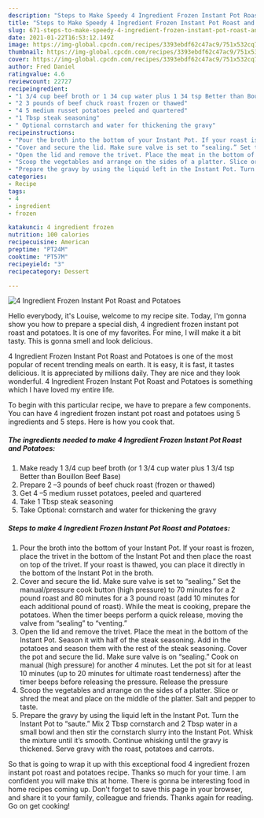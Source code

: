 ```yaml
---
description: "Steps to Make Speedy 4 Ingredient Frozen Instant Pot Roast and Potatoes"
title: "Steps to Make Speedy 4 Ingredient Frozen Instant Pot Roast and Potatoes"
slug: 671-steps-to-make-speedy-4-ingredient-frozen-instant-pot-roast-and-potatoes
date: 2021-01-22T16:53:12.149Z
image: https://img-global.cpcdn.com/recipes/3393ebdf62c47ac9/751x532cq70/4-ingredient-frozen-instant-pot-roast-and-potatoes-recipe-main-photo.jpg
thumbnail: https://img-global.cpcdn.com/recipes/3393ebdf62c47ac9/751x532cq70/4-ingredient-frozen-instant-pot-roast-and-potatoes-recipe-main-photo.jpg
cover: https://img-global.cpcdn.com/recipes/3393ebdf62c47ac9/751x532cq70/4-ingredient-frozen-instant-pot-roast-and-potatoes-recipe-main-photo.jpg
author: Fred Daniel
ratingvalue: 4.6
reviewcount: 22727
recipeingredient:
- "1 3/4 cup beef broth or 1 34 cup water plus 1 34 tsp Better than Bouillon Beef Base"
- "2 3 pounds of beef chuck roast frozen or thawed"
- "4 5 medium russet potatoes peeled and quartered"
- "1 Tbsp steak seasoning"
- " Optional cornstarch and water for thickening the gravy"
recipeinstructions:
- "Pour the broth into the bottom of your Instant Pot. If your roast is frozen, place the trivet in the bottom of the Instant Pot and then place the roast on top of the trivet. If your roast is thawed, you can place it directly in the bottom of the Instant Pot in the broth."
- "Cover and secure the lid. Make sure valve is set to “sealing.” Set the manual/pressure cook button (high pressure) to 70 minutes for a 2 pound roast and 80 minutes for a 3 pound roast (add 10 minutes for each additional pound of roast). While the meat is cooking, prepare the potatoes. When the timer beeps perform a quick release, moving the valve from “sealing” to “venting.”"
- "Open the lid and remove the trivet. Place the meat in the bottom of the Instant Pot. Season it with half of the steak seasoning. Add in the potatoes and season them with the rest of the steak seasoning. Cover the pot and secure the lid. Make sure valve is on “sealing.” Cook on manual (high pressure) for another 4 minutes. Let the pot sit for at least 10 minutes (up to 20 minutes for ultimate roast tenderness) after the timer beeps before releasing the pressure. Release the pressure"
- "Scoop the vegetables and arrange on the sides of a platter. Slice or shred the meat and place on the middle of the platter. Salt and pepper to taste."
- "Prepare the gravy by using the liquid left in the Instant Pot. Turn the Instant Pot to “saute.” Mix 2 Tbsp cornstarch and 2 Tbsp water in a small bowl and then stir the cornstarch slurry into the Instant Pot. Whisk the mixture until it’s smooth. Continue whisking until the gravy is thickened. Serve gravy with the roast, potatoes and carrots."
categories:
- Recipe
tags:
- 4
- ingredient
- frozen

katakunci: 4 ingredient frozen 
nutrition: 100 calories
recipecuisine: American
preptime: "PT24M"
cooktime: "PT57M"
recipeyield: "3"
recipecategory: Dessert

---
```



![4 Ingredient Frozen Instant Pot Roast and Potatoes](https://img-global.cpcdn.com/recipes/3393ebdf62c47ac9/751x532cq70/4-ingredient-frozen-instant-pot-roast-and-potatoes-recipe-main-photo.jpg)

Hello everybody, it's Louise, welcome to my recipe site. Today, I'm gonna show you how to prepare a special dish, 4 ingredient frozen instant pot roast and potatoes. It is one of my favorites. For mine, I will make it a bit tasty. This is gonna smell and look delicious.

4 Ingredient Frozen Instant Pot Roast and Potatoes is one of the most popular of recent trending meals on earth. It is easy, it is fast, it tastes delicious. It is appreciated by millions daily. They are nice and they look wonderful. 4 Ingredient Frozen Instant Pot Roast and Potatoes is something which I have loved my entire life.




To begin with this particular recipe, we have to prepare a few components. You can have 4 ingredient frozen instant pot roast and potatoes using 5 ingredients and 5 steps. Here is how you cook that.

<!--inarticleads1-->

##### The ingredients needed to make 4 Ingredient Frozen Instant Pot Roast and Potatoes:

1. Make ready 1 3/4 cup beef broth (or 1 3/4 cup water plus 1 3/4 tsp Better than Bouillon Beef Base)
1. Prepare 2 –3 pounds of beef chuck roast (frozen or thawed)
1. Get 4 –5 medium russet potatoes, peeled and quartered
1. Take 1 Tbsp steak seasoning
1. Take  Optional: cornstarch and water for thickening the gravy




<!--inarticleads2-->

##### Steps to make 4 Ingredient Frozen Instant Pot Roast and Potatoes:

1. Pour the broth into the bottom of your Instant Pot. If your roast is frozen, place the trivet in the bottom of the Instant Pot and then place the roast on top of the trivet. If your roast is thawed, you can place it directly in the bottom of the Instant Pot in the broth.
1. Cover and secure the lid. Make sure valve is set to “sealing.” Set the manual/pressure cook button (high pressure) to 70 minutes for a 2 pound roast and 80 minutes for a 3 pound roast (add 10 minutes for each additional pound of roast). While the meat is cooking, prepare the potatoes. When the timer beeps perform a quick release, moving the valve from “sealing” to “venting.”
1. Open the lid and remove the trivet. Place the meat in the bottom of the Instant Pot. Season it with half of the steak seasoning. Add in the potatoes and season them with the rest of the steak seasoning. Cover the pot and secure the lid. Make sure valve is on “sealing.” Cook on manual (high pressure) for another 4 minutes. Let the pot sit for at least 10 minutes (up to 20 minutes for ultimate roast tenderness) after the timer beeps before releasing the pressure. Release the pressure
1. Scoop the vegetables and arrange on the sides of a platter. Slice or shred the meat and place on the middle of the platter. Salt and pepper to taste.
1. Prepare the gravy by using the liquid left in the Instant Pot. Turn the Instant Pot to “saute.” Mix 2 Tbsp cornstarch and 2 Tbsp water in a small bowl and then stir the cornstarch slurry into the Instant Pot. Whisk the mixture until it’s smooth. Continue whisking until the gravy is thickened. Serve gravy with the roast, potatoes and carrots.




So that is going to wrap it up with this exceptional food 4 ingredient frozen instant pot roast and potatoes recipe. Thanks so much for your time. I am confident you will make this at home. There is gonna be interesting food in home recipes coming up. Don't forget to save this page in your browser, and share it to your family, colleague and friends. Thanks again for reading. Go on get cooking!
